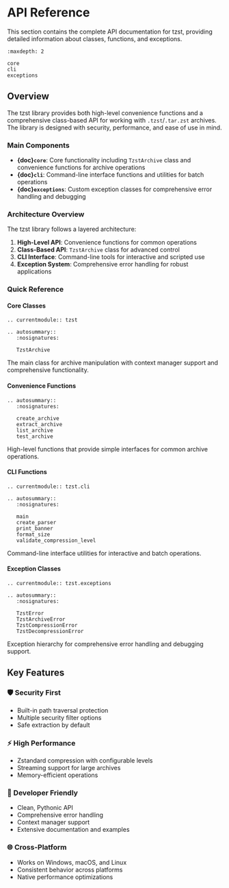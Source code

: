 # API Reference

This section contains the complete API documentation for tzst, providing detailed information about classes, functions, and exceptions.

```{toctree}
:maxdepth: 2

core
cli
exceptions
```

## Overview

The tzst library provides both high-level convenience functions and a comprehensive class-based API for working with `.tzst`/`.tar.zst` archives. The library is designed with security, performance, and ease of use in mind.

### Main Components

- **{doc}`core`**: Core functionality including `TzstArchive` class and convenience functions for archive operations
- **{doc}`cli`**: Command-line interface functions and utilities for batch operations
- **{doc}`exceptions`**: Custom exception classes for comprehensive error handling and debugging

### Architecture Overview

The tzst library follows a layered architecture:

1. **High-Level API**: Convenience functions for common operations
2. **Class-Based API**: `TzstArchive` class for advanced control
3. **CLI Interface**: Command-line tools for interactive and scripted use
4. **Exception System**: Comprehensive error handling for robust applications

### Quick Reference

#### Core Classes

```{eval-rst}
.. currentmodule:: tzst

.. autosummary::
   :nosignatures:
   
   TzstArchive
```

The main class for archive manipulation with context manager support and comprehensive functionality.

#### Convenience Functions

```{eval-rst}
.. autosummary::
   :nosignatures:
   
   create_archive
   extract_archive
   list_archive
   test_archive
```

High-level functions that provide simple interfaces for common archive operations.

#### CLI Functions

```{eval-rst}
.. currentmodule:: tzst.cli

.. autosummary::
   :nosignatures:
   
   main
   create_parser
   print_banner
   format_size
   validate_compression_level
```

Command-line interface utilities for interactive and batch operations.

#### Exception Classes

```{eval-rst}
.. currentmodule:: tzst.exceptions

.. autosummary::
   :nosignatures:
   
   TzstError
   TzstArchiveError
   TzstCompressionError
   TzstDecompressionError
```

Exception hierarchy for comprehensive error handling and debugging support.

## Key Features

### 🛡️ Security First

- Built-in path traversal protection
- Multiple security filter options
- Safe extraction by default

### ⚡ High Performance  

- Zstandard compression with configurable levels
- Streaming support for large archives
- Memory-efficient operations

### 🔧 Developer Friendly

- Clean, Pythonic API
- Comprehensive error handling
- Context manager support
- Extensive documentation and examples

### 🌐 Cross-Platform

- Works on Windows, macOS, and Linux
- Consistent behavior across platforms
- Native performance optimizations
